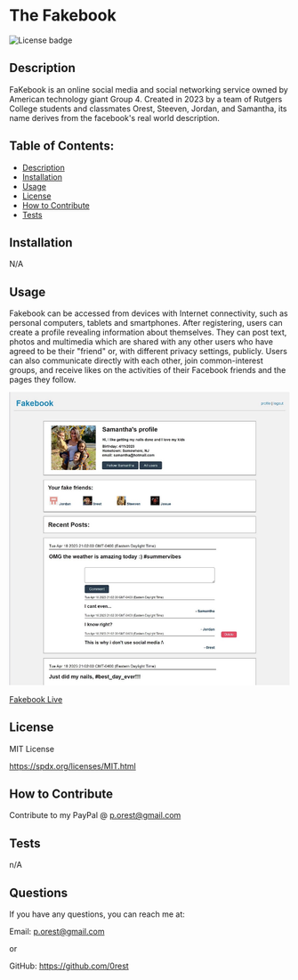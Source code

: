 # The Fakebook
  ![License badge](https://img.shields.io/badge/License-MIT_License-blue.svg)

## Description
FaKebook is an online social media and social networking service owned by American technology giant Group 4. 
Created in 2023 by a team of Rutgers College students and classmates Orest, Steeven, Jordan, and Samantha, its 
name derives from the facebook's real world description.

## Table of Contents:
- [Description](#description)
- [Installation](#installation)
- [Usage](#usage)
- [License](#license)
- [How to Contribute](#how-to-contribute)
- [Tests](#tests)

## Installation
N/A

## Usage
Fakebook can be accessed from devices with Internet connectivity, such as personal computers, tablets and 
smartphones. After registering, users can create a profile revealing information about themselves. They can 
post text, photos and multimedia which are shared with any other users who have agreed to be their "friend" 
or, with different privacy settings, publicly. Users can also communicate directly with each other, join 
common-interest groups, and receive likes on the activities of their Facebook friends and the pages they follow.

![screenshot](/assets/images/fakebook.jpg)

[Fakebook Live](https://the-fakebook-p2.herokuapp.com/)

## License
MIT License

https://spdx.org/licenses/MIT.html

## How to Contribute
Contribute to my PayPal @ p.orest@gmail.com

## Tests
n/A

## Questions
If you have any questions, you can reach me at:

Email: p.orest@gmail.com

or

GitHub: https://github.com/0rest

